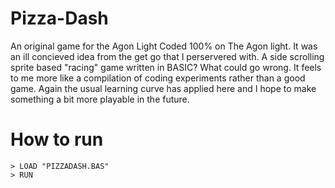 # Pizza-Dash
An original game for the Agon Light
Coded 100% on The Agon light. It was an ill concieved idea from the get go that I perservered with.
A side scrolling sprite based "racing" game written in BASIC? What could go wrong.
It feels to me more like a compilation of coding experiments rather than a good game.
Again the usual learning curve has applied here and I hope to make something a bit more playable in the future.

# How to run
```
> LOAD "PIZZADASH.BAS"
> RUN
```

